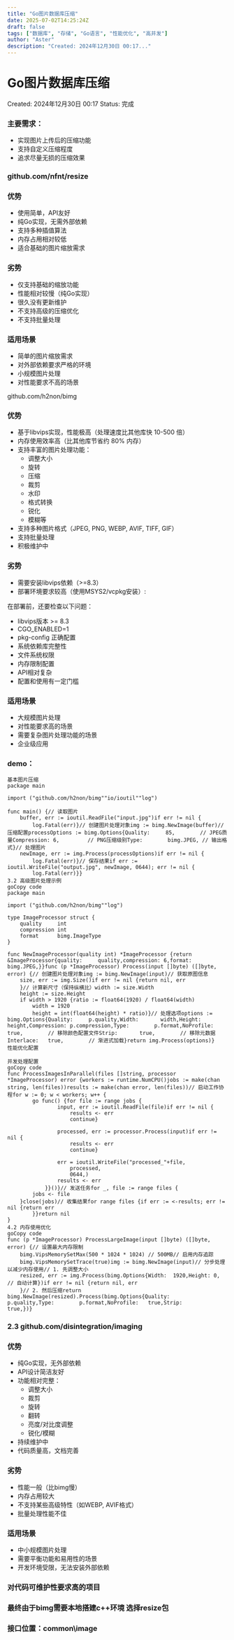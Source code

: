```yaml
---
title: "Go图片数据库压缩"
date: 2025-07-02T14:25:24Z
draft: false
tags: ["数据库", "存储", "Go语言", "性能优化", "高并发"]
author: "Aster"
description: "Created: 2024年12月30日 00:17..."
---
```


# Go图片数据库压缩

Created: 2024年12月30日 00:17
Status: 完成

### 主要需求：

- 实现图片上传后的压缩功能
- 支持自定义压缩程度
- 追求尽量无损的压缩效果

### github.com/nfnt/resize

### 优势

- 使用简单，API友好
- 纯Go实现，无需外部依赖
- 支持多种插值算法
- 内存占用相对较低
- 适合基础的图片缩放需求

### 劣势

- 仅支持基础的缩放功能
- 性能相对较慢（纯Go实现）
- 很久没有更新维护
- 不支持高级的压缩优化
- 不支持批量处理

### 适用场景

- 简单的图片缩放需求
- 对外部依赖要求严格的环境
- 小规模图片处理
- 对性能要求不高的场景

github.com/h2non/bimg

### 优势

- 基于libvips实现，性能极高（处理速度比其他库快 10-500 倍）
- 内存使用效率高（比其他库节省约 80% 内存）
- 支持丰富的图片处理功能：
    - 调整大小
    - 旋转
    - 压缩
    - 裁剪
    - 水印
    - 格式转换
    - 锐化
    - 模糊等
- 支持多种图片格式（JPEG, PNG, WEBP, AVIF, TIFF, GIF）
- 支持批量处理
- 积极维护中

### 劣势

- 需要安装libvips依赖（>=8.3）
- 部署环境要求较高（使用MSYS2/vcpkg安装）:

在部署前，还要检查以下问题：

- libvips版本 >= 8.3
- CGO_ENABLED=1
- pkg-config 正确配置
- 系统依赖库完整性
- 文件系统权限
- 内存限制配置
- API相对复杂
- 配置和使用有一定门槛

### 适用场景

- 大规模图片处理
- 对性能要求高的场景
- 需要复杂图片处理功能的场景
- 企业级应用

### demo：

```
基本图片压缩
package main

import ("github.com/h2non/bimg""io/ioutil""log")

func main() {// 读取图片
    buffer, err := ioutil.ReadFile("input.jpg")if err != nil {
        log.Fatal(err)}// 创建图片处理对象img := bimg.NewImage(buffer)// 压缩配置processOptions := bimg.Options{Quality:     85,        // JPEG质量Compression: 6,         // PNG压缩级别Type:        bimg.JPEG, // 输出格式}// 处理图片
    newImage, err := img.Process(processOptions)if err != nil {
        log.Fatal(err)}// 保存结果if err := ioutil.WriteFile("output.jpg", newImage, 0644); err != nil {
        log.Fatal(err)}}
3.2 高级图片处理示例
goCopy code
package main

import ("github.com/h2non/bimg""log")

type ImageProcessor struct {
    quality     int
    compression int
    format      bimg.ImageType
}

func NewImageProcessor(quality int) *ImageProcessor {return &ImageProcessor{quality:     quality,compression: 6,format:      bimg.JPEG,}}func (p *ImageProcessor) Process(input []byte) ([]byte, error) {// 创建图片处理对象img := bimg.NewImage(input)// 获取原图信息
    size, err := img.Size()if err != nil {return nil, err
    }// 计算新尺寸（保持纵横比）width := size.Width
    height := size.Height
    if width > 1920 {ratio := float64(1920) / float64(width)
        width = 1920
        height = int(float64(height) * ratio)}// 处理选项options := bimg.Options{Quality:     p.quality,Width:       width,Height:      height,Compression: p.compression,Type:        p.format,NoProfile:   true,        // 移除颜色配置文件Strip:       true,        // 移除元数据Interlace:   true,        // 渐进式加载}return img.Process(options)}
性能优化配置

并发处理配置
goCopy code
func ProcessImagesInParallel(files []string, processor *ImageProcessor) error {workers := runtime.NumCPU()jobs := make(chan string, len(files))results := make(chan error, len(files))// 启动工作协程for w := 0; w < workers; w++ {
        go func() {for file := range jobs {
                input, err := ioutil.ReadFile(file)if err != nil {
                    results <- err
                    continue}

                processed, err := processor.Process(input)if err != nil {
                    results <- err
                    continue}

                err = ioutil.WriteFile("processed_"+file,
                    processed,
                    0644,)
                results <- err
            }}()}// 发送任务for _, file := range files {
        jobs <- file
    }close(jobs)// 收集结果for range files {if err := <-results; err != nil {return err
        }}return nil
}
4.2 内存使用优化
goCopy code
func (p *ImageProcessor) ProcessLargeImage(input []byte) ([]byte, error) {// 设置最大内存限制
    bimg.VipsMemorySetMax(500 * 1024 * 1024) // 500MB// 启用内存追踪
    bimg.VipsMemorySetTrace(true)img := bimg.NewImage(input)// 分步处理以减少内存使用// 1. 先调整大小
    resized, err := img.Process(bimg.Options{Width:  1920,Height: 0, // 自动计算})if err != nil {return nil, err
    }// 2. 然后压缩return bimg.NewImage(resized).Process(bimg.Options{Quality:     p.quality,Type:        p.format,NoProfile:   true,Strip:       true,})}

```

### 2.3 github.com/disintegration/imaging

### 优势

- 纯Go实现，无外部依赖
- API设计简洁友好
- 功能相对完整：
    - 调整大小
    - 裁剪
    - 旋转
    - 翻转
    - 亮度/对比度调整
    - 锐化/模糊
- 持续维护中
- 代码质量高，文档完善

### 劣势

- 性能一般（比bimg慢）
- 内存占用较大
- 不支持某些高级特性（如WEBP, AVIF格式）
- 批量处理性能不佳

### 适用场景

- 中小规模图片处理
- 需要平衡功能和易用性的场景
- 开发环境受限，无法安装外部依赖

### 对代码可维护性要求高的项目

### 最终由于bimg需要本地搭建c++环境 选择resize包

### 接口位置：common\image
